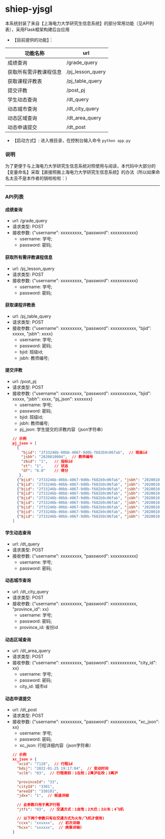 # shiep-yjsgl
本系统封装了来自【上海电力大学研究生信息系统】的部分常用功能（见API列表），采用Flask框架构建后台应用 <br>

* 【目前提供的功能】：

|   功能名称              |              url              |
| ---------------------  | ----------------------------- |
|  成绩查询               |         /grade_query          |
|  获取所有需评教课程信息  |         /pj_lesson_query      |
|  获取课程评教表          |        /pj_table_query       |
|  提交评教               |        /post_pj              |
|  学生动态查询           |        /dt_query              |
|  动态城市查询           |        /dt_city_query         |
|  动态区域查询           |        /dt_area_query         |
|  动态申请提交           |        /dt_post               |  

* 【启动方式】: 进入根目录，在控制台输入命令 ```python app.py```


### 说明
为了更便于与上海电力大学研究生信息系统对照使用与阅读，本代码中大部分的【变量命名】采取【直接照搬上海电力大学研究生信息系统】的办法（所以如果命名太丑不是本作者的锅啦啦啦：）

-----------------------------------------------------------------------------

### API列表
#### 成绩查询
* url: /grade_query
* 请求类型: POST
* 接收参数: {"username": xxxxxxxxx, "password": xxxxxxxxxxx}
  * username: 学号;
  * password: 密码;

#### 获取所有需评教课程信息
* url: /pj_lesson_query
* 请求类型: POST
* 接收参数: {"username": xxxxxxxxx, "password": xxxxxxxxxxx}
  * username: 学号;
  * password: 密码;

#### 获取课程评教表
* url: /pj_table_query
* 请求类型: POST
* 接收参数: {"username": xxxxxxxxx, "password": xxxxxxxxxxx, "bjid": xxxxx, "jsbh": xxxx}
  * username: 学号;
  * password: 密码;
  * bjid: 班级id;
  * jsbh: 教师编号;

#### 提交评教
* url: /post_pj
* 请求类型: POST
* 接收参数: {"username": xxxxxxxxx, "password": xxxxxxxxxxx, "bjid": xxxxx, "jsbh": xxxx, "pj_json": xxxxxxx} <br>
  * username: 学号;
  * password: 密码;
  * bjid: 班级id;
  * jsbh: 教师编号;
  * pj_json: 学生提交的评教内容（json字符串）
  ```json
  // 示例 
  pj_json = [
    {
      "bjid": "2f33246b-00bb-4067-9d0b-f682b9c06fab",  // 班级id
      "jsbh": "2020010004",  // 教师编号
      "zbid": "1",   // 指标id
      "zt": "1",     // 状态
      "df": "8.0"    // 得分
     },
    {"bjid": "2f33246b-00bb-4067-9d0b-f682b9c06fab", "jsbh": "2020010004", "zbid": "2", "zt": "1", "df": "8.0"},
    {"bjid": "2f33246b-00bb-4067-9d0b-f682b9c06fab", "jsbh": "2020010004", "zbid": "3", "zt": "1", "df": "8.0"},
    {"bjid": "2f33246b-00bb-4067-9d0b-f682b9c06fab", "jsbh": "2020010004", "zbid": "4", "zt": "1", "df": "8.0"},
    {"bjid": "2f33246b-00bb-4067-9d0b-f682b9c06fab", "jsbh": "2020010004", "zbid": "5", "zt": "1", "df": "8.0"},
    {"bjid": "2f33246b-00bb-4067-9d0b-f682b9c06fab", "jsbh": "2020010004", "zbid": "6", "zt": "1", "df": "8.0"},
    {"bjid": "2f33246b-00bb-4067-9d0b-f682b9c06fab", "jsbh": "2020010004", "zbid": "7", "zt": "1", "df": "8.0"},
    {"bjid": "2f33246b-00bb-4067-9d0b-f682b9c06fab", "jsbh": "2020010004", "zbid": "8", "zt": "1", "df": "8.0"},
    {"bjid": "2f33246b-00bb-4067-9d0b-f682b9c06fab", "jsbh": "2020010004", "zbid": "9", "zt": "1", "df": "8.0"},
    {"bjid": "2f33246b-00bb-4067-9d0b-f682b9c06fab", "jsbh": "2020010004", "zbid": "10", "zt": "1", "df": "8.0"}
  ]
  ```
#### 学生动态查询
* url: /dt_query
* 请求类型: POST
* 接收参数: {"username": xxxxxxxxx, "password": xxxxxxxxxxx}
  * username: 学号;
  * password: 密码;

#### 动态城市查询
* url: /dt_city_query
* 请求类型: POST
* 接收参数: {"username": xxxxxxxxx, "password": xxxxxxxxxxx, "province_id": xx}
  * username: 学号;
  * password: 密码;
  * province_id: 省份id
  
#### 动态区域查询
* url: /dt_area_query
* 请求类型: POST
* 接收参数: {"username": xxxxxxxxx, "password": xxxxxxxxxxx, "city_id": xx}
  * username: 学号;
  * password: 密码;
  * city_id: 城市id

#### 动态申请提交
* url: /dt_post
* 请求类型: POST
* 接收参数: {"username": xxxxxxxxx, "password": xxxxxxxxxxx, "xc_json": xx}
  * username: 学号;
  * password: 密码;
  * xc_json: 行程详细内容（json字符串）
  ``` json
  // 示例
  xc_json = {
    "xcid": "7128",  // 行程id
    "bdsj": "2022-01-25 19:17:04",  // 变动时间
    "xclb": "03",  // 行程类别：1在校；2离沪在校；3离沪

    "provinceId": "33",
    "cityId": "3301",
    "areaId": "330101",
    "jdxx": "1",  // 街道详细
    
    // 此参数只用于离沪行程
    "jtfs": "03",  // 交通方式：1自驾；2大巴；3火车；4飞机

    // 以下两个参数只有在交通方式为火车/飞机才使用)
    "ccxx": "xxxxxx",  // 初次详细
    "hcxx": "xxxxxx",  // 换乘详细)
  }
  ```

